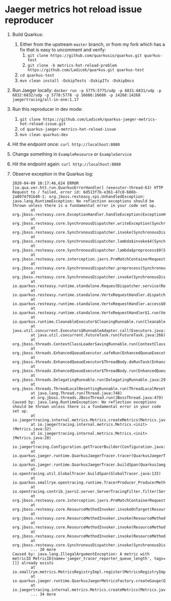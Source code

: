 # Jaeger metrics hot reload issue reproducer

1. Build Quarkus:

    1. Either from the upstream `master` branch, or from my fork which has a fix that is easy to uncomment and verify:
        1. `git clone https://github.com/quarkusio/quarkus.git quarkus-test`
        1. `git clone -b metrics-hot-reload-problem https://github.com/Ladicek/quarkus.git quarkus-test`
    1. `cd quarkus-test`
    1. `mvn clean install -DskipTests -DskipITs -DskipDocs`

1. Run Jaeger locally: `docker run -p 5775:5775/udp -p 6831:6831/udp -p 6832:6832/udp -p 5778:5778 -p 16686:16686 -p 14268:14268 jaegertracing/all-in-one:1.17`

1. Run this reproducer in dev mode:

    1. `git clone https://github.com/Ladicek/quarkus-jaeger-metrics-hot-reload-issue.git`
    1. `cd quarkus-jaeger-metrics-hot-reload-issue`
    1. `mvn clean quarkus:dev`

1. Hit the endpoint once: `curl http://localhost:8080`

1. Change something in `ExampleResource` or `ExampleService`

1. Hit the endpoint again: `curl http://localhost:8080`

1. Observe exception in the Quarkus log:

    ```
    2020-04-09 10:17:46,624 ERROR [io.qua.ver.htt.run.QuarkusErrorHandler] (executor-thread-63) HTTP Request to / failed, error id: 6d513f7b-e361-47c8-b86b-2a8074791b40-1: org.jboss.resteasy.spi.UnhandledException: java.lang.RuntimeException: No reflection exceptions should be thrown unless there is a fundamental error in your code set up.
            at org.jboss.resteasy.core.ExceptionHandler.handleException(ExceptionHandler.java:381)
            at org.jboss.resteasy.core.SynchronousDispatcher.writeException(SynchronousDispatcher.java:216)
            at org.jboss.resteasy.core.SynchronousDispatcher.invoke(SynchronousDispatcher.java:515)
            at org.jboss.resteasy.core.SynchronousDispatcher.lambda$invoke$4(SynchronousDispatcher.java:259)
            at org.jboss.resteasy.core.SynchronousDispatcher.lambda$preprocess$0(SynchronousDispatcher.java:160)
            at org.jboss.resteasy.core.interception.jaxrs.PreMatchContainerRequestContext.filter(PreMatchContainerRequestContext.java:362)
            at org.jboss.resteasy.core.SynchronousDispatcher.preprocess(SynchronousDispatcher.java:163)
            at org.jboss.resteasy.core.SynchronousDispatcher.invoke(SynchronousDispatcher.java:245)
            at io.quarkus.resteasy.runtime.standalone.RequestDispatcher.service(RequestDispatcher.java:73)
            at io.quarkus.resteasy.runtime.standalone.VertxRequestHandler.dispatch(VertxRequestHandler.java:122)
            at io.quarkus.resteasy.runtime.standalone.VertxRequestHandler.access$000(VertxRequestHandler.java:36)
            at io.quarkus.resteasy.runtime.standalone.VertxRequestHandler$1.run(VertxRequestHandler.java:87)
            at io.quarkus.runtime.CleanableExecutor$CleaningRunnable.run(CleanableExecutor.java:231)
            at java.util.concurrent.Executors$RunnableAdapter.call(Executors.java:511)
            at java.util.concurrent.FutureTask.run(FutureTask.java:266)
            at org.jboss.threads.ContextClassLoaderSavingRunnable.run(ContextClassLoaderSavingRunnable.java:35)
            at org.jboss.threads.EnhancedQueueExecutor.safeRun(EnhancedQueueExecutor.java:2027)
            at org.jboss.threads.EnhancedQueueExecutor$ThreadBody.doRunTask(EnhancedQueueExecutor.java:1551)
            at org.jboss.threads.EnhancedQueueExecutor$ThreadBody.run(EnhancedQueueExecutor.java:1442)
            at org.jboss.threads.DelegatingRunnable.run(DelegatingRunnable.java:29)
            at org.jboss.threads.ThreadLocalResettingRunnable.run(ThreadLocalResettingRunnable.java:29)
            at java.lang.Thread.run(Thread.java:748)
            at org.jboss.threads.JBossThread.run(JBossThread.java:479)
    Caused by: java.lang.RuntimeException: No reflection exceptions should be thrown unless there is a fundamental error in your code set up.
            at io.jaegertracing.internal.metrics.Metrics.createMetrics(Metrics.java:76)
            at io.jaegertracing.internal.metrics.Metrics.<init>(Metrics.java:32)
            at io.jaegertracing.internal.metrics.Metrics.<init>(Metrics.java:28)
            at io.jaegertracing.Configuration.getTracerBuilder(Configuration.java:221)
            at io.quarkus.jaeger.runtime.QuarkusJaegerTracer.tracer(QuarkusJaegerTracer.java:40)
            at io.quarkus.jaeger.runtime.QuarkusJaegerTracer.buildSpan(QuarkusJaegerTracer.java:59)
            at io.opentracing.util.GlobalTracer.buildSpan(GlobalTracer.java:133)
            at io.quarkus.smallrye.opentracing.runtime.TracerProducer_ProducerMethod_tracer_96dadb3d6afa0cccadfe742c3e06ad433737c844_ClientProxy.buildSpan(TracerProducer_ProducerMethod_tracer_96dadb3d6afa0cccadfe742c3e06ad433737c844_ClientProxy.zig:231)
            at io.opentracing.contrib.jaxrs2.server.ServerTracingFilter.filter(ServerTracingFilter.java:69)
            at org.jboss.resteasy.core.interception.jaxrs.PreMatchContainerRequestContext.filter(PreMatchContainerRequestContext.java:310)
            at org.jboss.resteasy.core.ResourceMethodInvoker.invokeOnTarget(ResourceMethodInvoker.java:439)
            at org.jboss.resteasy.core.ResourceMethodInvoker.invoke(ResourceMethodInvoker.java:400)
            at org.jboss.resteasy.core.ResourceMethodInvoker.invoke(ResourceMethodInvoker.java:374)
            at org.jboss.resteasy.core.ResourceMethodInvoker.invoke(ResourceMethodInvoker.java:67)
            at org.jboss.resteasy.core.SynchronousDispatcher.invoke(SynchronousDispatcher.java:488)
            ... 20 more
    Caused by: java.lang.IllegalArgumentException: A metric with metricID MetricID{name='jaeger_tracer_reporter_queue_length', tags=[]} already exists
            at io.smallrye.metrics.MetricsRegistryImpl.register(MetricsRegistryImpl.java:131)
            at io.quarkus.jaeger.runtime.QuarkusJaegerMetricsFactory.createGauge(QuarkusJaegerMetricsFactory.java:48)
            at io.jaegertracing.internal.metrics.Metrics.createMetrics(Metrics.java:66)
            ... 34 more
    ```
